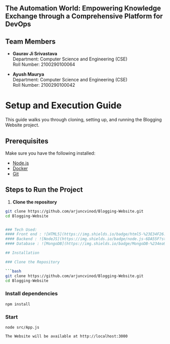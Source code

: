 
## The Automation World: Empowering Knowledge Exchange through a Comprehensive Platform for DevOps 
## Team Members

- **Gaurav Ji Srivastava**  
  Department: Computer Science and Engineering (CSE)  
  Roll Number: 2100290100064

- **Ayush Maurya**  
  Department: Computer Science and Engineering (CSE)  
  Roll Number: 2100290100042


# Setup and Execution Guide

This guide walks you through cloning, setting up, and running the Blogging Website project.

## Prerequisites

Make sure you have the following installed:

- [Node.js](https://nodejs.org/)
- [Docker](https://www.docker.com/)
- [Git](https://git-scm.com/)

## Steps to Run the Project

1. **Clone the repository**
```bash
git clone https://github.com/arjuncvinod/Blogging-Website.git
cd Blogging-Website


### Tech Used:
#### Front end : ![HTML5](https://img.shields.io/badge/html5-%23E34F26.svg?style=flat&logo=html5&logoColor=white) ![CSS3](https://img.shields.io/badge/css3-%231572B6.svg?style=flat&logo=css3&logoColor=white) 
#### Backend : ![NodeJS](https://img.shields.io/badge/node.js-6DA55F?style=flat&logo=node.js&logoColor=white) ![Express.js](https://img.shields.io/badge/express.js-%23404d59.svg?style=flat&logo=express&logoColor=%2361DAFB)
#### Database : ![MongoDB](https://img.shields.io/badge/MongoDB-%234ea94b.svg?style=flat&logo=mongodb&logoColor=white) <br />

## Installation

### Clone the Repository

```bash
git clone https://github.com/arjuncvinod/Blogging-Website.git
cd Blogging-Website
```
### Install dependencies
```console 
npm install
```
### Start
```console
node src/App.js
```
```sh
The Website will be available at http://localhost:3000
```
